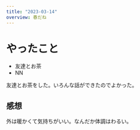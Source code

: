 ```yaml
---
title: "2023-03-14"
overview: 春だね
---
```


# やったこと

- 友達とお茶
- NN

友達とお茶をした。いろんな話ができたのでよかった。

## 感想

外は暖かくて気持ちがいい。なんだか体調はわるい。
